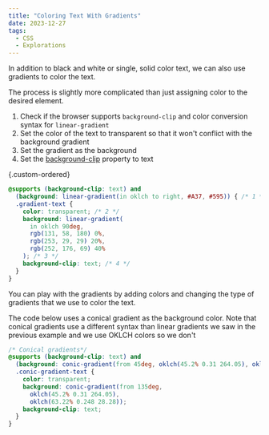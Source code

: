 ```yaml
---
title: "Coloring Text With Gradients"
date: 2023-12-27
tags:
  - CSS
  - Explorations
---
```


In addition to black and white or single, solid color text, we can also use gradients to color the text.

The process is slightly more complicated than just assigning color to the desired element.

1. Check if the browser supports `background-clip` and color conversion syntax for `linear-gradient`
2. Set the color of the text to transparent so that it won't conflict with the background gradient
3. Set the gradient as the background
4. Set the [background-clip](https://developer.mozilla.org/en-US/docs/Web/CSS/background-clip) property to text

{.custom-ordered}

```css
@supports (background-clip: text) and
  (background: linear-gradient(in oklch to right, #A37, #595)) { /* 1 */
  .gradient-text {
    color: transparent; /* 2 */
    background: linear-gradient(
      in oklch 90deg,
      rgb(131, 58, 180) 0%,
      rgb(253, 29, 29) 20%,
      rgb(252, 176, 69) 40%
    ); /* 3 */
    background-clip: text; /* 4 */
  }
}
```

You can play with the gradients by adding colors and changing the type of gradients that we use to color the text.

The code below uses a conical gradient as the background color. Note that conical gradients use a different syntax than linear gradients we saw in the previous example and we use OKLCH colors so we don't

```css
/* Conical gradients*/
@supports (background-clip: text) and
  (background: conic-gradient(from 45deg, oklch(45.2% 0.31 264.05), oklch(63.22% 0.248 28.28))) {
  .conic-gradient-text {
    color: transparent;
    background: conic-gradient(from 135deg,
      oklch(45.2% 0.31 264.05),
      oklch(63.22% 0.248 28.28));
    background-clip: text;
  }
}
```
